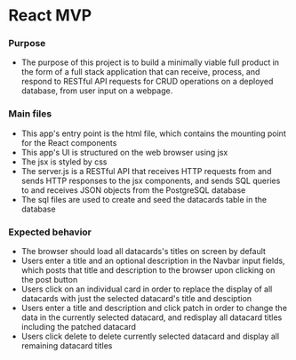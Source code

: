# React MVP

### Purpose
- The purpose of this project is to build a minimally viable full product in the form of a full stack application that can receive, process, and respond to RESTful API requests for CRUD operations on a deployed database, from user input on a webpage. 

### Main files
- This app's entry point is the html file, which contains the mounting point for the React components
- This app's UI is structured on the web browser using jsx
- The jsx is styled by css
- The server.js is a RESTful API that receives HTTP requests from and sends HTTP responses to the jsx components, and sends SQL queries to and receives JSON objects from the PostgreSQL database
- The sql files are used to create and seed the datacards table in the database

### Expected behavior
- The browser should load all datacards's titles on screen by default
- Users enter a title and an optional description in the Navbar input fields, which posts that title and description to the browser upon clicking on the post button
- Users click on an individual card in order to replace the display of all datacards with just the selected datacard's title and desciption
- Users enter a title and description and click patch in order to change the data in the currently selected datacard, and redisplay all datacard titles including the patched datacard
- Users click delete to delete currently selected datacard and display all remaining datacard titles